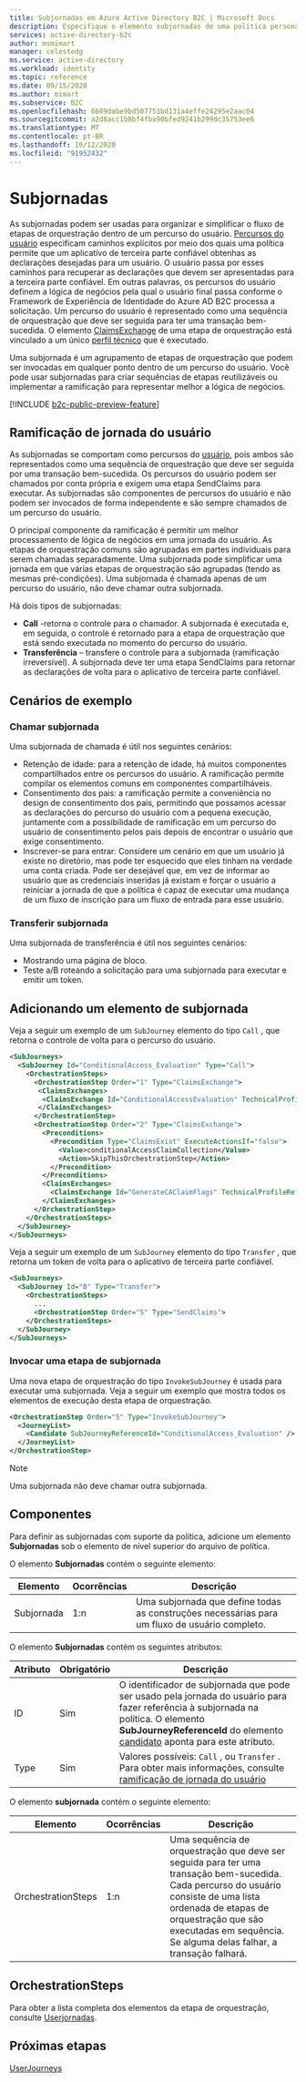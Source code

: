 ```yaml
---
title: Subjornadas em Azure Active Directory B2C | Microsoft Docs
description: Especifique o elemento subjornadas de uma política personalizada em Azure Active Directory B2C.
services: active-directory-b2c
author: msmimart
manager: celestedg
ms.service: active-directory
ms.workload: identity
ms.topic: reference
ms.date: 09/15/2020
ms.author: mimart
ms.subservice: B2C
ms.openlocfilehash: 6609dabe9bd507751bd131a4effe24295e2aac04
ms.sourcegitcommit: a2d8acc1b0bf4fba90bfed9241b299dc35753ee6
ms.translationtype: MT
ms.contentlocale: pt-BR
ms.lasthandoff: 10/12/2020
ms.locfileid: "91952432"
---
```

# <a name="subjourneys"></a>Subjornadas

As subjornadas podem ser usadas para organizar e simplificar o fluxo de etapas de orquestração dentro de um percurso do usuário. [Percursos do usuário](userjourneys.md) especificam caminhos explícitos por meio dos quais uma política permite que um aplicativo de terceira parte confiável obtenhas as declarações desejadas para um usuário. O usuário passa por esses caminhos para recuperar as declarações que devem ser apresentadas para a terceira parte confiável. Em outras palavras, os percursos do usuário definem a lógica de negócios pela qual o usuário final passa conforme o Framework de Experiência de Identidade do Azure AD B2C processa a solicitação. Um percurso do usuário é representado como uma sequência de orquestração que deve ser seguida para ter uma transação bem-sucedida. O elemento [ClaimsExchange](userjourneys.md#claimsexchanges) de uma etapa de orquestração está vinculado a um único [perfil técnico](technical-profiles-overview.md) que é executado.

Uma subjornada é um agrupamento de etapas de orquestração que podem ser invocadas em qualquer ponto dentro de um percurso do usuário. Você pode usar subjornadas para criar sequências de etapas reutilizáveis ou implementar a ramificação para representar melhor a lógica de negócios.

[!INCLUDE [b2c-public-preview-feature](../../includes/active-directory-b2c-public-preview.md)]

## <a name="user-journey-branching"></a>Ramificação de jornada do usuário

As subjornadas se comportam como percursos do [usuário](userjourneys.md), pois ambos são representados como uma sequência de orquestração que deve ser seguida por uma transação bem-sucedida. Os percursos do usuário podem ser chamados por conta própria e exigem uma etapa SendClaims para executar. As subjornadas são componentes de percursos do usuário e não podem ser invocados de forma independente e são sempre chamados de um percurso do usuário.

O principal componente da ramificação é permitir um melhor processamento de lógica de negócios em uma jornada do usuário. As etapas de orquestração comuns são agrupadas em partes individuais para serem chamadas separadamente. Uma subjornada pode simplificar uma jornada em que várias etapas de orquestração são agrupadas (tendo as mesmas pré-condições). Uma subjornada é chamada apenas de um percurso do usuário, não deve chamar outra subjornada.

Há dois tipos de subjornadas:

- **Call** -retorna o controle para o chamador. A subjornada é executada e, em seguida, o controle é retornado para a etapa de orquestração que está sendo executada no momento do percurso do usuário.
- **Transferência** – transfere o controle para a subjornada (ramificação irreversível). A subjornada deve ter uma etapa SendClaims para retornar as declarações de volta para o aplicativo de terceira parte confiável.

## <a name="example-scenarios"></a>Cenários de exemplo

### <a name="call-subjourney"></a>Chamar subjornada

Uma subjornada de chamada é útil nos seguintes cenários:

- Retenção de idade: para a retenção de idade, há muitos componentes compartilhados entre os percursos do usuário. A ramificação permite compilar os elementos comuns em componentes compartilháveis.  
- Consentimento dos pais: a ramificação permite a conveniência no design de consentimento dos pais, permitindo que possamos acessar as declarações do percurso do usuário com a pequena execução, juntamente com a possibilidade de ramificação em um percurso do usuário de consentimento pelos pais depois de encontrar o usuário que exige consentimento. 
- Inscrever-se para entrar: Considere um cenário em que um usuário já existe no diretório, mas pode ter esquecido que eles tinham na verdade uma conta criada. Pode ser desejável que, em vez de informar ao usuário que as credenciais inseridas já existam e forçar o usuário a reiniciar a jornada de que a política é capaz de executar uma mudança de um fluxo de inscrição para um fluxo de entrada para esse usuário.  

### <a name="transfer-subjourney"></a>Transferir subjornada

Uma subjornada de transferência é útil nos seguintes cenários:

- Mostrando uma página de bloco.
- Teste a/B roteando a solicitação para uma subjornada para executar e emitir um token.

## <a name="adding-a-subjourney-element"></a>Adicionando um elemento de subjornada

Veja a seguir um exemplo de um `SubJourney` elemento do tipo `Call` , que retorna o controle de volta para o percurso do usuário.

```xml
<SubJourneys>
  <SubJourney Id="ConditionalAccess_Evaluation" Type="Call">
    <OrchestrationSteps>
      <OrchestrationStep Order="1" Type="ClaimsExchange">
       <ClaimsExchanges>
        <ClaimsExchange Id="ConditionalAccessEvaluation" TechnicalProfileReferenceId="ConditionalAccessEvaluation" />
       </ClaimsExchanges>
      </OrchestrationStep>
      <OrchestrationStep Order="2" Type="ClaimsExchange">
        <Preconditions>
          <Precondition Type="ClaimsExist" ExecuteActionsIf="false">
            <Value>conditionalAccessClaimCollection</Value>
            <Action>SkipThisOrchestrationStep</Action>
          </Precondition>
        </Preconditions>
        <ClaimsExchanges>
          <ClaimsExchange Id="GenerateCAClaimFlags" TechnicalProfileReferenceId="GenerateCAClaimFlags" />
        </ClaimsExchanges>
      </OrchestrationStep>
    </OrchestrationSteps>
  </SubJourney>
</SubJourneys>
```

Veja a seguir um exemplo de um `SubJourney` elemento do tipo `Transfer` , que retorna um token de volta para o aplicativo de terceira parte confiável.

```xml
<SubJourneys>
  <SubJourney Id="B" Type="Transfer">
    <OrchestrationSteps>
      ...
      <OrchestrationStep Order="5" Type="SendClaims">
    </OrchestrationSteps>
  </SubJourney>
</SubJourneys>
```

### <a name="invoke-a-subjourney-step"></a>Invocar uma etapa de subjornada

Uma nova etapa de orquestração do tipo `InvokeSubJourney` é usada para executar uma subjornada. Veja a seguir um exemplo que mostra todos os elementos de execução desta etapa de orquestração.

```xml
<OrchestrationStep Order="5" Type="InvokeSubJourney">
  <JourneyList>
    <Candidate SubJourneyReferenceId="ConditionalAccess_Evaluation" />
  </JourneyList>
</OrchestrationStep>
```

> [!NOTE]
> Uma subjornada não deve chamar outra subjornada.

## <a name="components"></a>Componentes

Para definir as subjornadas com suporte da política, adicione um elemento **Subjornadas** sob o elemento de nível superior do arquivo de política.

O elemento **Subjornadas** contém o seguinte elemento:

| Elemento | Ocorrências | Descrição |
| ------- | ----------- | ----------- |
| Subjornada | 1:n | Uma subjornada que define todas as construções necessárias para um fluxo de usuário completo. |

O elemento **Subjornadas** contém os seguintes atributos:

| Atributo | Obrigatório | Descrição |
| --------- | -------- | ----------- |
| ID | Sim | O identificador de subjornada que pode ser usado pela jornada do usuário para fazer referência à subjornada na política. O elemento **SubJourneyReferenceId** do elemento [candidato](userjourneys.md#journeylist) aponta para este atributo. |
| Type | Sim | Valores possíveis: `Call` , ou `Transfer` . Para obter mais informações, consulte [ramificação de jornada do usuário](#user-journey-branching)|

O elemento **subjornada** contém o seguinte elemento:

| Elemento | Ocorrências | Descrição |
| ------- | ----------- | ----------- |
| OrchestrationSteps | 1:n | Uma sequência de orquestração que deve ser seguida para ter uma transação bem-sucedida. Cada percurso do usuário consiste de uma lista ordenada de etapas de orquestração que são executadas em sequência. Se alguma delas falhar, a transação falhará. |

## <a name="orchestrationsteps"></a>OrchestrationSteps

Para obter a lista completa dos elementos da etapa de orquestração, consulte [Userjornadas](userjourneys.md).

## <a name="next-steps"></a>Próximas etapas

[UserJourneys](userjourneys.md)